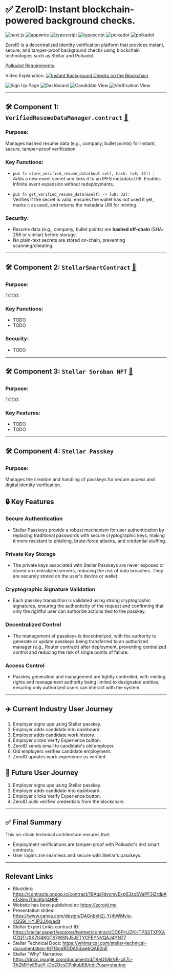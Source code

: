 # ✅ ZeroID: Instant blockchain-powered background checks.

<div>
    <img src="https://img.shields.io/badge/-Next_JS-black?style=for-the-badge&logoColor=white&logo=react&color=61DAFB" alt="next.js" />
    <img src="https://img.shields.io/badge/-Appwrite-black?style=for-the-badge&logoColor=white&logo=appwrite&color=FD366E" alt="appwrite" />
    <img src="https://img.shields.io/badge/-Typescript-black?style=for-the-badge&logoColor=white&logo=typescript&color=3178C6" alt="typescript" />
    <img src="https://img.shields.io/badge/-Refine-black?style=for-the-badge&logoColor=white&logo=refine&color=3178C6" alt="typescript" />
    <img src="https://img.shields.io/badge/-Polkadot-black?style=for-the-badge&logoColor=white&logo=polkadot&color=FD366E" alt="polkadot" />
    <img src="https://img.shields.io/badge/-stellar-black?style=for-the-badge&logoColor=white&logo=stellar&color=blue" alt="polkadot" />
  </div>

ZeroID is a decentralized identity verification platform that provides instant, secure, and tamper-proof background checks using blockchain technologies such as Stellar and Polkadot. 

[Polkadot Requirements](https://docs.google.com/document/d/18B-Q9szD-nLwfFH1BWQeqc6-RR-OsG4WNiIblXJE7vI/edit?tab=t.0#heading=h.ln287cxmb53j)

Video Explanation:
  [![Instant Background Checks on the Blockchain](http://img.youtube.com/vi/d9nJv8kOYUs/0.jpg)](http://www.youtube.com/watch?v=d9nJv8kOYUs "ZeroID")

![Sign Up Page](https://i.imgur.com/k9DcuQB.png)
![Dashboard](https://i.imgur.com/ltd8LbX.png)
![Candidate View](https://i.imgur.com/PwIuMN1.png)
![Verification View](https://i.imgur.com/ilv8k9a.png)

---

## 🛠 Component 1: `VerifiedResumeDataManager.contract` [🔗](https://contracts.onpop.io/contract/16Agz1dvcmvExp63zoSVaPF3iZrdpAeTs8epZhhcKkjt4H9F)

### Purpose:
Manages hashed resume data (e.g., company, bullet points) for instant, secure, tamper-proof verification.

### Key Functions:
- `pub fn store_verified_resume_data(&mut self, hash: [u8; 32]) `:  
  Adds a new event secret and links it to an IPFS metadata URI. Enables infinite event expansion without redeployments.

- `pub fn get_verified_resume_data(&self) -> [u8; 32]`:  
  Verifies if the secret is valid, ensures the wallet has not used it yet, marks it as used, and returns the metadata URI for minting.

### Security:
- Resume data (e.g., company, bullet points) are **hashed off-chain** (SHA-256 or similar) before storage.
- No plain-text secrets are stored on-chain, preventing scanning/cheating.

---

## 🛠 Component 2: `StellarSmartContract` [🔗]()

### Purpose:
TODO:

### Key Functions:
- TODO
- TODO

### Security:
- TODO

---
## 🛠 Component 3: `Stellar Soroban NFT` [🔗]()

### Purpose:
TODO:

### Key Features:
- TODO
- TODO

---

## 🛠 Component 4: `Stellar Passkey`

### Purpose:
Manages the creation and handling of passkeys for secure access and digital identity verification.

## 🔒 Key Features

### **Secure Authentication**
- Stellar Passkeys provide a robust mechanism for user authentication by replacing traditional passwords with secure cryptographic keys, making it more resistant to phishing, brute-force attacks, and credential stuffing.

### **Private Key Storage**
   - The private keys associated with Stellar Passkeys are never exposed or stored on centralized servers, reducing the risk of data breaches. They are securely stored on the user's device or wallet.

### **Cryptographic Signature Validation**
   - Each passkey transaction is validated using strong cryptographic signatures, ensuring the authenticity of the request and confirming that only the rightful user can authorize actions tied to the passkey.

### **Decentralized Control**
   - The management of passkeys is decentralized, with the authority to generate or update passkeys being transferred to an authorized manager (e.g., Router contract) after deployment, preventing centralized control and reducing the risk of single points of failure.

### **Access Control**
   - Passkey generation and management are tightly controlled, with minting rights and management authority being limited to designated entities, ensuring only authorized users can interact with the system.

---
## ✈️ Current Industry User Journey

1. Employer signs ups using Stellar passkey.
2. Employer adds candidate into dashboard.
3. Employer adds candidate work history.
4. Employer clicks Verify Experience button.
5. ZeroID sends email to candidate's old employer.
6. Old employers verifies candidate employment.
7. ZeroID updates work experience as verified.

## 🚀 Future User Journey
1. Employer signs ups using Stellar passkey.
2. Employer adds candidate into dashboard.
3. Employer clicks Verify Experience button.
4. ZeroID pulls verified credentials from the blockchain.
---

## ✅ Final Summary

This on-chain technical architecture ensures that:
- Employment verifications are tamper-proof with Polkadot's ink! smart contracts. 
- User logins are seamless and secure with Stellar's passkeys.

---
## Relevant Links

- Blocklink: https://contracts.onpop.io/contract/16Agz1dvcmvExp63zoSVaPF3iZrdpAeTs8epZhhcKkjt4H9F
- Website has been published at: https://zeroid.me
- Presentation slides: https://www.canva.com/design/DAGnbbh2j_Y/4tWMviu-4QS9i_HYJP3JXg/edit
- Stellar Expert Links contract ID: https://stellar.expert/explorer/testnet/contract/CC6PHJZKHTPSSTXPXAGZQTUXK7U4KQTS7WSNJ5JETYCFEYNVQAJ4YN77
- Stellar Technical Docs: https://whimsical.com/stellar-technical-documentation-9t7f8gdRDDASdwe6QAB2nE
- Stellar "Why" Narrative: https://docs.google.com/document/d/1KeO1i8kVB-cE7L-3h2MlHyE9ueY-iDe2OcsCPnkubE8/edit?usp=sharing

